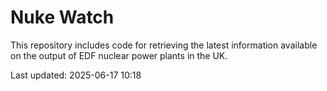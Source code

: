 # Nuke Watch

This repository includes code for retrieving the latest information available on the output of EDF nuclear power plants in the UK.

Last updated: 2025-06-17 10:18